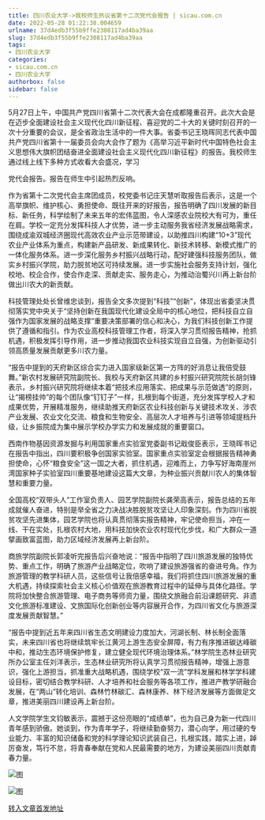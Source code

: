 ```yaml
---
title: 四川农业大学->我校师生热议省第十二次党代会报告 | sicau.com.cn
date: 2022-05-28 01:22:38.004659
urlname: 37d4edb3f55b9ffe2308117ad4ba39aa
slug: 37d4edb3f55b9ffe2308117ad4ba39aa
tags: 
- 四川农业大学
categories:
- sicau.com.cn
- 四川农业大学
authorbox: false
sidebar: false
---
```

5月27日上午，中国共产党四川省第十二次代表大会在成都隆重召开。此次大会是在迈步全面建设社会主义现代化四川新征程、喜迎党的二十大的关键时刻召开的一次十分重要的会议，是全省政治生活中的一件大事。省委书记王晓晖同志代表中国共产党四川省第十一届委员会向大会作了题为《高举习近平新时代中国特色社会主义思想伟大旗帜团结奋进全面建设社会主义现代化四川新征程》的报告。我校师生通过线上线下多种方式收看大会盛况，学习
<!--more-->
党代会报告。报告在师生中引起热烈反响。  

作为省第十二次党代会主席团成员，校党委书记庄天慧听取报告后表示，这是一个高举旗帜、维护核心、勇担使命、既往开来的好报告，报告明确了四川发展的新目标、新任务，科学绘制了未来五年的宏伟蓝图，令人深感农业院校大有可为，重任在肩。学校一定充分发挥科技人才优势，进一步主动服务我省经济发展战略需求，围绕成渝双城经济圈现代高效农业产业示范带建设，以助推四川构建“10+3”现代农业产业体系为重点，构建新产品研发、新成果转化、新技术转移、新模式推广的一体化服务体系。进一步深化服务乡村振兴战略行动，配好建强科技服务团队，做实乡村振兴学院，助力脱贫地区可持续发展。进一步实施社会服务支持计划，强化校地、校企合作，使合作走深、贡献走实、服务走心，为推动治蜀兴川再上新台阶做出川农大的新贡献。

科技管理处处长曾维忠谈到，报告全文多次提到“科技”“创新”，体现出省委坚决贯彻落实党中央关于“坚持创新在我国现代化建设全局中的核心地位，把科技自立自强作为国家发展的战略支撑”重要决策部署的信心和决心，为我们科技创新工作提供了遵循和指引。作为农业高校科技管理工作者，将深入学习贯彻报告精神，抢抓机遇，积极发挥引导作用，进一步推动我国农业科技实现自立自强，为创新驱动引领高质量发展贡献更多川农力量。

“报告中提到的天府新区综合实力进入国家级新区第一方阵的好消息让我倍受鼓舞。”新农村发展研究院副院长、我校与天府新区共建的乡村振兴研究院院长胡剑锋表示，乡村振兴研究院将继续本着“把技术应用落实、把成果与示范做透”的原则，让“揭榜挂帅”的每个团队像“钉钉子”一样，扎根到每个街道，充分发挥学校人才和成果优势，开展精准服务，继续助推天府新区农业科技创新与关键技术攻关、涉农产业发展、农业文化交流、粮食和生物安全、高层次人才培养与引进等领域提档升级，让乡振院成为集中展示学校办学实力和发展成就的重要窗口。

西南作物基因资源发掘与利用国家重点实验室党委副书记戢俊臣表示，王晓晖书记在报告中指出，四川要积极争创国家实验室。国家重点实验室定会根据报告精神勇担使命，心怀“粮食安全”这一国之大者，抓住机遇，迎难而上，力争写好海南崖州湾国家种子实验室四川重要基地建设这篇大文章，为种业振兴贡献川农人的集体智慧和重要力量。

全国高校“双带头人”工作室负责人、园艺学院副院长龚荣高表示，报告总结的五年成就催人奋进，特别是举全省之力决战决胜脱贫攻坚让人印象深刻。作为四川省脱贫攻坚先进集体，园艺学院也将认真贯彻落实报告精神，牢记使命担当，冲在一线、干在实处，扎根农村大地，用科技加快农业农村现代化步伐，和广大群众一道擘画致富蓝图，助力区域经济发展再上新台阶。

商旅学院副院长郭凌听完报告后兴奋地说：“报告中指明了四川旅游发展的独特优势、重点工作，明确了旅游产业战略定位，吹响了建设旅游强省的奋进号角。作为旅游管理的教学科研人员，这些信号让我倍感幸福，我们将抓住四川旅游发展的重大机遇，持续探索社会主义核心价值观在旅游教育过程中的延伸与具体化路径。学院将加快整合旅游管理、电子商务等师资力量，围绕文旅融合前沿课题研究、非遗文化旅游标准建设、文旅国际化创新创业等内容展开合作，为四川省文化与旅游深度发展贡献智慧。”

“报告中提到近五年来四川省生态文明建设力度加大，河湖长制、林长制全面落实，未来四川省也将继续筑牢长江黄河上游生态安全屏障，有力有序推进碳达峰碳中和，推动生态环境保护修复，建立健全现代环境治理体系。”林学院生态林业研究所办公室主任刘洋表示，生态林业研究所将认真学习贯彻报告精神，增强上游意识，强化上游担当，抓准重大战略机遇，围绕学校“双一流”学科发展和林学学科建设目标，密切结合教学科研、人才培养和社会服务等各项工作，推进产教学研融合发展，在“两山”转化培训、森林竹林碳汇、森林康养、林下经济发展等方面做足文章，推进美丽四川建设再上新台阶。

人文学院学生文钧敏表示，震撼于这份亮眼的“成绩单”，也为自己身为新一代四川青年感到骄傲。她谈到，作为青年学子，将继续勤奋努力，潜心向学，用过硬的专业能力、丰富的知识储备和党的科学理论知识武装自己，扎根实践，踏实上进，踔厉奋发，笃行不怠，将青春奉献在党和人民最需要的地方，为建设美丽四川贡献青春力量。

![图](https://news.sicau.edu.cn/__local/E/98/03/0D945B6AC9108FAC78792B9B91E_CB59AE77_A95C.png)

![图](https://news.sicau.edu.cn/__local/F/BD/05/37F327F6A04AB82EE82FB3CBCF5_8CBACEEB_F37D1.png)

[转入文章首发地址](https://news.sicau.edu.cn/info/1135/68011.htm)